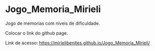 # Jogo_Memoria_Mirieli
Jogo de memorias com níveis de dificuldade.

Colocar o link do github page.

Link de acesso: https://mirielibenites.github.io/Jogo_Memoria_Mirieli/
